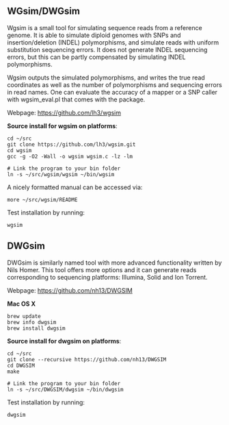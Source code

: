 ## WGsim/DWGsim

Wgsim is a small tool for simulating sequence reads from a reference genome.
It is able to simulate diploid genomes with SNPs and insertion/deletion (INDEL)
polymorphisms, and simulate reads with uniform substitution sequencing errors.
It does not generate INDEL sequencing errors, but this can be partly
compensated by simulating INDEL polymorphisms.

Wgsim outputs the simulated polymorphisms, and writes the true read coordinates
as well as the number of polymorphisms and sequencing errors in read names.
One can evaluate the accuracy of a mapper or a SNP caller with wgsim_eval.pl
that comes with the package.

Webpage: https://github.com/lh3/wgsim

**Source install for wgsim on platforms**:

	cd ~/src
	git clone https://github.com/lh3/wgsim.git
	cd wgsim
	gcc -g -O2 -Wall -o wgsim wgsim.c -lz -lm

	# Link the program to your bin folder
	ln -s ~/src/wgsim/wgsim ~/bin/wgsim

A nicely formatted manual can be accessed via:

	more ~/src/wgsim/README

Test installation by running:

    wgsim

## DWGsim

DWGsim is similarly named tool with more
advanced functionality written by Nils Homer.
This tool offers more options and it can
generate reads corresponding to sequencing platforms:
Illumina, Solid and Ion Torrent.

Webpage: https://github.com/nh13/DWGSIM

**Mac OS X**

	brew update
	brew info dwgsim
	brew install dwgsim

**Source install for dwgsim on platforms**:

	cd ~/src
	git clone --recursive https://github.com/nh13/DWGSIM
	cd DWGSIM
	make

	# Link the program to your bin folder
	ln -s ~/src/DWGSIM/dwgsim ~/bin/dwgsim

Test installation by running:

	dwgsim

